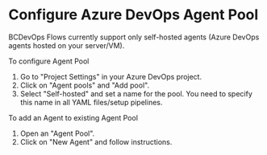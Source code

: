 # Configure Azure DevOps Agent Pool

BCDevOps Flows currently support only self-hosted agents (Azure DevOps agents hosted on your server/VM).

To configure Agent Pool
1. Go to "Project Settings" in your Azure DevOps project.
1. Click on "Agent pools" and "Add pool".
1. Select "Self-hosted" and set a name for the pool. You need to specify this name in all YAML files/setup pipelines.

To add an Agent to existing Agent Pool
1. Open an "Agent Pool".
1. Click on "New Agent" and follow instructions.